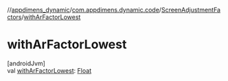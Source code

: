 //[appdimens_dynamic](../../../index.md)/[com.appdimens.dynamic.code](../index.md)/[ScreenAdjustmentFactors](index.md)/[withArFactorLowest](with-ar-factor-lowest.md)

# withArFactorLowest

[androidJvm]\
val [withArFactorLowest](with-ar-factor-lowest.md): [Float](https://kotlinlang.org/api/core/kotlin-stdlib/kotlin/-float/index.html)